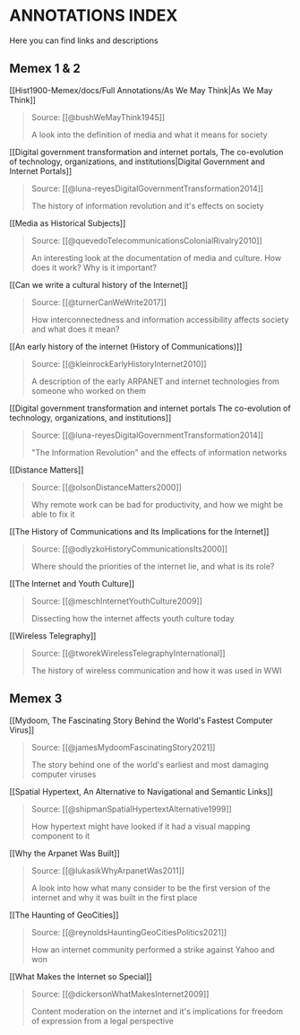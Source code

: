 # ANNOTATIONS INDEX
Here you can find links and descriptions 

## Memex 1 & 2
[[Hist1900-Memex/docs/Full Annotations/As We May Think|As We May Think]]
> Source: [[@bushWeMayThink1945]]
> 
> A look into the definition of media and what it means for society

[[Digital government transformation and internet portals, The co-evolution of technology, organizations, and institutions|Digital Government and Internet Portals]]
> Source: [[@luna-reyesDigitalGovernmentTransformation2014]]
> 
>The history of information revolution and it's effects on society

[[Media as Historical Subjects]] 
> Source: [[@quevedoTelecommunicationsColonialRivalry2010]]
> 
>An interesting look at the documentation of media and culture. How does it work? Why is it important?


[[Can we write a cultural history of the Internet]]
> Source: [[@turnerCanWeWrite2017]]
> 
>How interconnectedness and information accessibility affects society and what does it mean?


[[An early history of the internet (History of Communications)]]
> Source: [[@kleinrockEarlyHistoryInternet2010]]
> 
>A description of the early ARPANET and internet technologies from someone who worked on them


[[Digital government transformation and internet portals The co-evolution of technology, organizations, and institutions]]
> Source: [[@luna-reyesDigitalGovernmentTransformation2014]]
> 
>"The Information Revolution" and the effects of information networks

[[Distance Matters]]
> Source: [[@olsonDistanceMatters2000]]
> 
>Why remote work can be bad for productivity, and how we might be able to fix it


[[The History of Communications and Its Implications for the Internet]]
> Source: [[@odlyzkoHistoryCommunicationsIts2000]]
> 
>Where should the priorities of the internet lie, and what is its role?

[[The Internet and Youth Culture]]
> Source: [[@meschInternetYouthCulture2009]]
> 
>Dissecting how the internet affects youth culture today


[[Wireless Telegraphy]]
> Source: [[@tworekWirelessTelegraphyInternational]]
> 
>The history of wireless communication and how it was used in WWI


## Memex 3

[[Mydoom, The Fascinating Story Behind the World's Fastest Computer Virus]]
> Source: [[@jamesMydoomFascinatingStory2021]]
> 
>  The story behind one of the world's earliest and most damaging computer viruses


[[Spatial Hypertext, An Alternative to Navigational and Semantic Links]]
>  Source: [[@shipmanSpatialHypertextAlternative1999]]
>  
>  How hypertext might have looked if it had a visual mapping component to it


[[Why the Arpanet Was Built]]
>  Source: [[@lukasikWhyArpanetWas2011]]
>
>  A look into how what many consider to be the first version of the internet and why it was built in the first place


[[The Haunting of GeoCities]]
> Source: [[@reynoldsHauntingGeoCitiesPolitics2021]]
> 
>  How an internet community performed a strike against Yahoo and won


[[What Makes the Internet so Special]]
>  Source: [[@dickersonWhatMakesInternet2009]]
>
> Content moderation on the internet and it's implications for freedom of expression from a legal perspective

